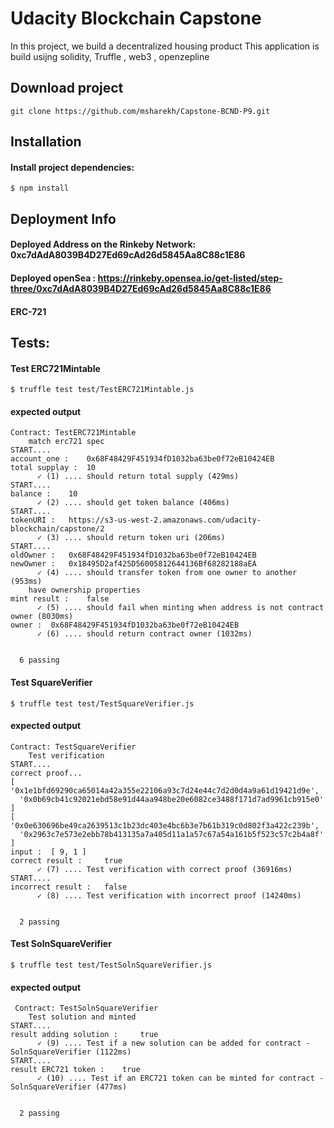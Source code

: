 # Udacity Blockchain Capstone


In this project, we build a decentralized housing product
This application is build usijng solidity, Truffle , web3 , openzepline

## Download project

```
git clone https://github.com/msharekh/Capstone-BCND-P9.git

```

## Installation

#### Install project dependencies:

```
$ npm install 

```

## Deployment Info

#### Deployed Address on the Rinkeby Network: 0xc7dAdA8039B4D27Ed69cAd26d5845Aa8C88c1E86 

#### Deployed openSea : https://rinkeby.opensea.io/get-listed/step-three/0xc7dAdA8039B4D27Ed69cAd26d5845Aa8C88c1E86

#### ERC-721  


## Tests:

#### Test ERC721Mintable

```
$ truffle test test/TestERC721Mintable.js 

```
#### expected output
```
Contract: TestERC721Mintable
    match erc721 spec
START....
account_one :	 0x68F48429F451934fD1032ba63be0f72eB10424EB
total supplay :	 10
      ✓ (1) .... should return total supply (429ms)
START....
balance :	 10
      ✓ (2) .... should get token balance (406ms)
START....
tokenURI :	 https://s3-us-west-2.amazonaws.com/udacity-blockchain/capstone/2
      ✓ (3) .... should return token uri (206ms)
START....
oldOwner :	 0x68F48429F451934fD1032ba63be0f72eB10424EB
newOwner :	 0x18495D2af425D56005812644136Bf68282188aEA
      ✓ (4) .... should transfer token from one owner to another (953ms)
    have ownership properties
mint result :	 false
      ✓ (5) .... should fail when minting when address is not contract owner (8030ms)
owner :	 0x68F48429F451934fD1032ba63be0f72eB10424EB
      ✓ (6) .... should return contract owner (1032ms)


  6 passing
```

#### Test SquareVerifier

```
$ truffle test test/TestSquareVerifier.js 

```
#### expected output
```
Contract: TestSquareVerifier
    Test verification
START....
correct proof...
[ '0x1e1bfd69290ca65014a42a355e22106a93c7d24e44c7d2d0d4a9a61d19421d9e',
  '0x0b69cb41c92021ebd58e91d44aa948be20e6082ce3488f171d7ad9961cb915e0' ]
[ '0x0e630696be49ca2639513c1b23dc403e4bc6b3e7b61b319c0d802f3a422c239b',
  '0x2963c7e573e2ebb78b413135a7a405d11a1a57c67a54a161b5f523c57c2b4a8f' ]
input :	 [ 9, 1 ]
correct result :	 true
      ✓ (7) .... Test verification with correct proof (36916ms)
START....
incorrect result :	 false
      ✓ (8) .... Test verification with incorrect proof (14240ms)


  2 passing
```

#### Test SolnSquareVerifier

```
$ truffle test test/TestSolnSquareVerifier.js 

```
#### expected output
```
 Contract: TestSolnSquareVerifier
    Test solution and minted
START....
result adding solution :	 true
      ✓ (9) .... Test if a new solution can be added for contract - SolnSquareVerifier (1122ms)
START....
result ERC721 token :	 true
      ✓ (10) .... Test if an ERC721 token can be minted for contract - SolnSquareVerifier (477ms)


  2 passing
```

